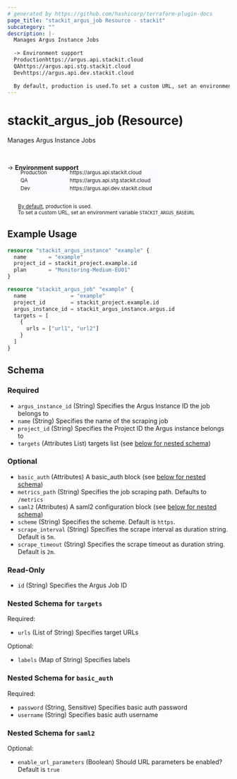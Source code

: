 ```yaml
---
# generated by https://github.com/hashicorp/terraform-plugin-docs
page_title: "stackit_argus_job Resource - stackit"
subcategory: ""
description: |-
  Manages Argus Instance Jobs
  
  -> Environment support
  Productionhttps://argus.api.stackit.cloud
  QAhttps://argus.api.stg.stackit.cloud
  Devhttps://argus.api.dev.stackit.cloud
  
  By default, production is used.To set a custom URL, set an environment variable STACKITARGUSBASEURL
---
```


# stackit_argus_job (Resource)

Manages Argus Instance Jobs

<br />

-> __Environment support__<br /><table style='border-collapse: separate; border-spacing: 0px; margin-top:-20px; margin-left: 24px; font-size: smaller;'>
<tr><td style='width: 100px; background: #fbfcff; border: none;'>Production</td><td style='background: #fbfcff; border: none;'>https://argus.api.stackit.cloud</td></tr>
<tr><td style='background: #fbfcff; border: none;'>QA</td><td style='background: #fbfcff; border: none;'>https://argus.api.stg.stackit.cloud</td></tr>
<tr><td style='background: #fbfcff; border: none;'>Dev</td><td style='background: #fbfcff; border: none;'>https://argus.api.dev.stackit.cloud</td></tr>
</table><br />
<small style='margin-left: 24px; margin-top: -5px; display: inline-block;'><a href="https://registry.terraform.io/providers/SchwarzIT/stackit/latest/docs#environment">By default</a>, production is used.<br />To set a custom URL, set an environment variable <code>STACKIT_ARGUS_BASEURL</code></small>

## Example Usage

```terraform
resource "stackit_argus_instance" "example" {
  name       = "example"
  project_id = stackit_project.example.id
  plan       = "Monitoring-Medium-EU01"
}

resource "stackit_argus_job" "example" {
  name              = "example"
  project_id        = stackit_project.example.id
  argus_instance_id = stackit_argus_instance.argus.id
  targets = [
    {
      urls = ["url1", "url2"]
    }
  ]
}
```

<!-- schema generated by tfplugindocs -->
## Schema

### Required

- `argus_instance_id` (String) Specifies the Argus Instance ID the job belongs to
- `name` (String) Specifies the name of the scraping job
- `project_id` (String) Specifies the Project ID the Argus instance belongs to
- `targets` (Attributes List) targets list (see [below for nested schema](#nestedatt--targets))

### Optional

- `basic_auth` (Attributes) A basic_auth block (see [below for nested schema](#nestedatt--basic_auth))
- `metrics_path` (String) Specifies the job scraping path. Defaults to `/metrics`
- `saml2` (Attributes) A saml2 configuration block (see [below for nested schema](#nestedatt--saml2))
- `scheme` (String) Specifies the scheme. Default is `https`.
- `scrape_interval` (String) Specifies the scrape interval as duration string. Default is `5m`.
- `scrape_timeout` (String) Specifies the scrape timeout as duration string. Default is `2m`.

### Read-Only

- `id` (String) Specifies the Argus Job ID

<a id="nestedatt--targets"></a>
### Nested Schema for `targets`

Required:

- `urls` (List of String) Specifies target URLs

Optional:

- `labels` (Map of String) Specifies labels


<a id="nestedatt--basic_auth"></a>
### Nested Schema for `basic_auth`

Required:

- `password` (String, Sensitive) Specifies basic auth password
- `username` (String) Specifies basic auth username


<a id="nestedatt--saml2"></a>
### Nested Schema for `saml2`

Optional:

- `enable_url_parameters` (Boolean) Should URL parameters be enabled? Default is `true`


